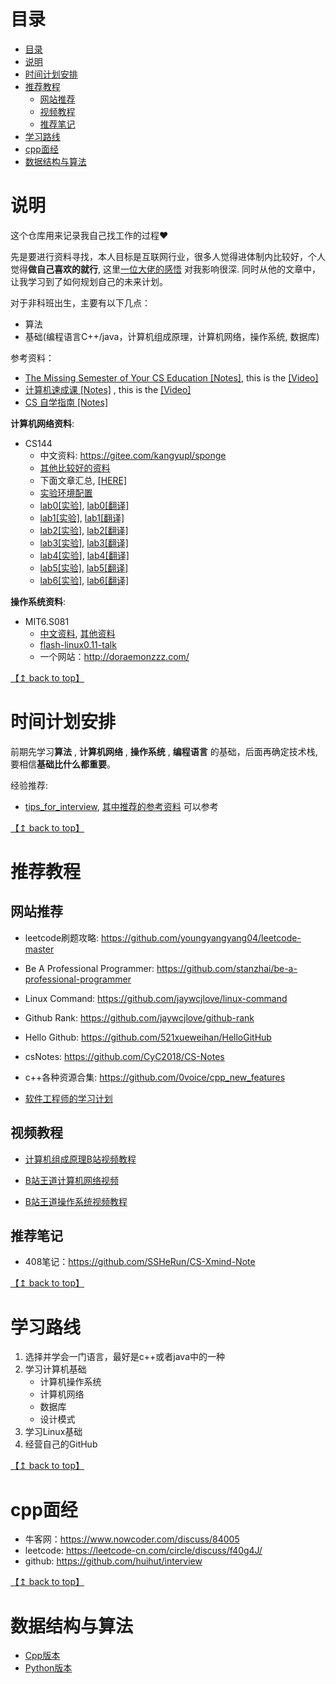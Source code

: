 # 目录

<!--ts-->
* [目录](#目录)
* [说明](#说明)
* [时间计划安排](#时间计划安排)
* [推荐教程](#推荐教程)
   * [网站推荐](#网站推荐)
   * [视频教程](#视频教程)
   * [推荐笔记](#推荐笔记)
* [学习路线](#学习路线)
* [cpp面经](#cpp面经)
* [数据结构与算法](#数据结构与算法)

<!-- Added by: zwl, at: Fri Mar  4 17:12:04 CST 2022 -->

<!--te-->

# 说明

这个仓库用来记录我自己找工作的过程❤️

先是要进行资料寻找，本人目标是互联网行业，很多人觉得进体制内比较好，个人觉得**做自己喜欢的就行**, 这里[一位大佬的感悟](https://github.com/conanhujinming/tips_for_interview/blob/master/After_Half_A_Year.md#%E5%86%B3%E5%AE%9A%E8%BE%9E%E8%81%8C) 对我影响很深.
同时从他的文章中，让我学习到了如何规划自己的未来计划。

对于非科班出生，主要有以下几点：
- 算法
- 基础(编程语言C++/java，计算机组成原理，计算机网络，操作系统, 数据库)

参考资料：
- [The Missing Semester of Your CS Education [Notes]](https://missing-semester-cn.github.io/), this is the [[Video]](https://www.bilibili.com/video/BV1x7411H7wa?from=search&seid=5808957610484965251&spm_id_from=333.337.0.0) 
- [计算机速成课 [Notes]](https://github.com/1c7/Crash-Course-Computer-Science-Chinese) , this is the [[Video]](www.bilibili.com/video/av21376839/) 
- [CS 自学指南 [Notes]](https://csdiy.wiki/) 

**计算机网络资料**:
- CS144
  - 中文资料: https://gitee.com/kangyupl/sponge
  - [其他比较好的资料](https://www.cnblogs.com/kangyupl/p/stanford_cs144_labs.html) 
  - 下面文章汇总, [[HERE]](http://doraemonzzz.com/categories/%E8%AE%A1%E7%AE%97%E6%9C%BA%E7%BD%91%E7%BB%9C/) 
  - [实验环境配置](http://doraemonzzz.com/2021/12/12/2021-12-12-CS144-%E5%AE%9E%E9%AA%8C%E7%8E%AF%E5%A2%83%E9%85%8D%E7%BD%AE/) 
  - [lab0[实验]](http://doraemonzzz.com/2021/12/12/2021-12-12-CS144-Lab0/#%E6%B5%8B%E8%AF%95-1), [lab0[翻译]](http://doraemonzzz.com/2022/01/30/2022-1-30-CS144-Lab0%E7%BF%BB%E8%AF%91/) 
  - [lab1[实验]](http://doraemonzzz.com/2021/12/12/2021-12-12-CS144-Lab1/), [lab1[翻译]](http://doraemonzzz.com/2022/01/30/2022-1-30-CS144-Lab1%E7%BF%BB%E8%AF%91/) 
  - [lab2[实验]](http://doraemonzzz.com/2021/12/27/2021-12-27-CS144-Lab2/), [lab2[翻译]](http://doraemonzzz.com/2021/12/27/2021-12-27-CS144-Lab2%E7%BF%BB%E8%AF%91/) 
  - [lab3[实验]](http://doraemonzzz.com/2022/01/08/2022-1-8-CS144-Lab3/), [lab3[翻译]](http://doraemonzzz.com/2022/01/08/2022-1-8-CS144-Lab3%E7%BF%BB%E8%AF%91/) 
  - [lab4[实验]](http://doraemonzzz.com/2022/01/22/2022-1-22-CS144-Lab4/), [lab4[翻译]](http://doraemonzzz.com/2022/01/22/2022-1-22-CS144-Lab4%E7%BF%BB%E8%AF%91/) 
  - [lab5[实验]](http://doraemonzzz.com/2022/01/22/2022-1-22-CS144-Lab5/), [lab5[翻译]](http://doraemonzzz.com/2022/01/22/2022-1-22-CS144-Lab5%E7%BF%BB%E8%AF%91/) 
  - [lab6[实验]](http://doraemonzzz.com/2022/01/22/2022-1-22-CS144-Lab6/), [lab6[翻译]](http://doraemonzzz.com/2022/01/22/2022-1-22-CS144-Lab6%E7%BF%BB%E8%AF%91/) 

**操作系统资料**:
- MIT6.S081
  - [中文资料](https://github.com/huihongxiao/MIT6.S081), [其他资料](https://github.com/SmallPond/MIT6.828_OS)
  - [flash-linux0.11-talk](https://github.com/sunym1993/flash-linux0.11-talk) 
  - 一个网站：http://doraemonzzz.com/


[【↥ back to top】](#目录)
# 时间计划安排

前期先学习**算法** , **计算机网络** , **操作系统** , **编程语言** 的基础，后面再确定技术栈, 要相信**基础比什么都重要**。

经验推荐:

- [tips_for_interview](https://github.com/conanhujinming/tips_for_interview/blob/master/README-zh_CN.md), [其中推荐的参考资料](https://github.com/conanhujinming/tips_for_interview/blob/master/After_Half_A_Year.md#%E4%BF%9D%E6%8C%81%E5%AD%A6%E4%B9%A0%E4%B8%8E%E6%88%90%E9%95%BF) 可以参考


[【↥ back to top】](#目录)
# 推荐教程

## 网站推荐

- leetcode刷题攻略: https://github.com/youngyangyang04/leetcode-master
- Be A Professional Programmer: https://github.com/stanzhai/be-a-professional-programmer
- Linux Command: https://github.com/jaywcjlove/linux-command
- Github Rank: https://github.com/jaywcjlove/github-rank
- Hello Github: https://github.com/521xueweihan/HelloGitHub
- csNotes: https://github.com/CyC2018/CS-Notes
- c++各种资源合集: https://github.com/0voice/cpp_new_features

- [软件工程师的学习计划](https://github.com/jwasham/coding-interview-university/blob/main/translations/README-cn.md) 

## 视频教程

- [计算机组成原理B站视频教程](https://www.bilibili.com/video/BV1BE411D7ii?from=search&seid=69168175607278588&spm_id_from=333.337.0.0) 

- [B站王道计算机网络视频](https://www.bilibili.com/video/BV19E411D78Q?from=search&seid=7071457653853770383&spm_id_from=333.337.0.0) 

- [B站王道操作系统视频教程](https://www.bilibili.com/video/BV1YE411D7nH?from=search&seid=3708070542596072014&spm_id_from=333.337.0.0) 

## 推荐笔记

- 408笔记：https://github.com/SSHeRun/CS-Xmind-Note

[【↥ back to top】](#目录)
# 学习路线

1. 选择并学会一门语言，最好是c++或者java中的一种
2. 学习计算机基础
    - 计算机操作系统
    - 计算机网络
    - 数据库
    - 设计模式
3. 学习Linux基础
4. 经营自己的GitHub


[【↥ back to top】](#目录)
# cpp面经

- 牛客网：https://www.nowcoder.com/discuss/84005
- leetcode: https://leetcode-cn.com/circle/discuss/f40g4J/
- github: https://github.com/huihut/interview

[【↥ back to top】](#目录)
# 数据结构与算法

- [Cpp版本](./DataStructure/Cpp.md) 
- [Python版本](./DataStructure/Python.md) 

